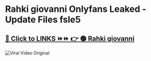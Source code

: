 
 # Rahki giovanni Onlyfans Leaked - Update Files fsle5

## <h2><a href="https://clipsfans.com/Rahki_giovanni&ref=git">🔗 Click to LINKS ⏩⏩ 👉 🟢 Rahki giovanni </a></h2>

<a href="https://clipsfans.com/Rahki_giovanni&ref=git" rel="nofollow" data-target="animated-image.originalLink"><img src="https://i.ibb.co.com/xMMVF88/686577567.gif" alt="Viral Video Original" style="max-width: 100%; display: inline-block;" data-target="animated-image.originalImage"></a>

